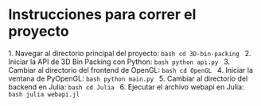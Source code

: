 # Instrucciones para correr el proyecto

1.⁠ ⁠Navegar al directorio principal del proyecto:
    ```bash
    cd 3D-bin-packing
    ```
	2.	Iniciar la API de 3D Bin Packing con Python:
    ```bash
    python api.py
    ```
	3.	Cambiar al directorio del frontend de OpenGL:
    ```bash
    cd OpenGL
    ```
	4.	Iniciar la ventana de PyOpenGL:
    ```bash
    python main.py
    ```
	5.	Cambiar al directorio del backend en Julia:
    ```bash
    cd Julia
    ```
	6.	Ejecutar el archivo webapi en Julia:
    ```bash
    julia webapi.jl
    ```